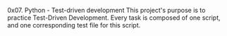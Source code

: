 0x07. Python - Test-driven development
This project's purpose is to practice Test-Driven Development. Every task is composed of one script, and one corresponding test file for this script.
